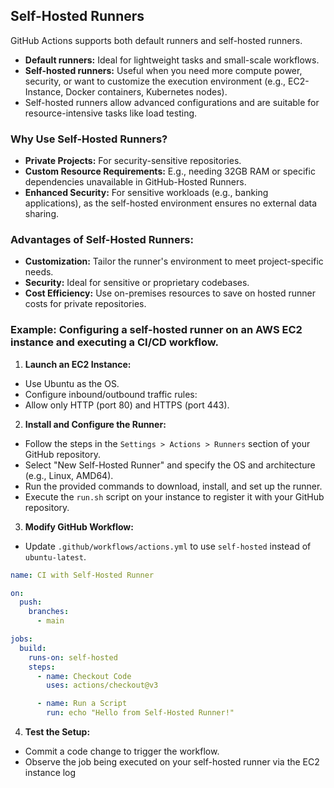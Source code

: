 ## Self-Hosted Runners

GitHub Actions supports both default runners and self-hosted runners.

- **Default runners:** Ideal for lightweight tasks and small-scale workflows.
- **Self-hosted runners:** Useful when you need more compute power, security, or want to customize the execution environment (e.g., EC2-Instance, Docker containers, Kubernetes nodes).
- Self-hosted runners allow advanced configurations and are suitable for resource-intensive tasks like load testing.

### Why Use Self-Hosted Runners?

- **Private Projects:** For security-sensitive repositories.
- **Custom Resource Requirements:** E.g., needing 32GB RAM or specific dependencies unavailable in GitHub-Hosted Runners.
- **Enhanced Security:** For sensitive workloads (e.g., banking applications), as the self-hosted environment ensures no external data sharing.

### Advantages of Self-Hosted Runners:

- **Customization:** Tailor the runner's environment to meet project-specific needs.
- **Security:** Ideal for sensitive or proprietary codebases.
- **Cost Efficiency:** Use on-premises resources to save on hosted runner costs for private repositories.

### Example: Configuring a self-hosted runner on an AWS EC2 instance and executing a CI/CD workflow.

1. **Launch an EC2 Instance:**
- Use Ubuntu as the OS.
- Configure inbound/outbound traffic rules:
- Allow only HTTP (port 80) and HTTPS (port 443).
2. **Install and Configure the Runner:**
- Follow the steps in the ```Settings > Actions > Runners``` section of your GitHub repository.
- Select "New Self-Hosted Runner" and specify the OS and architecture (e.g., Linux, AMD64).
- Run the provided commands to download, install, and set up the runner.
- Execute the ```run.sh``` script on your instance to register it with your GitHub repository.
3. **Modify GitHub Workflow:**
- Update ```.github/workflows/actions.yml``` to use ```self-hosted``` instead of ```ubuntu-latest```.
```yaml
name: CI with Self-Hosted Runner

on:
  push:
    branches:
      - main

jobs:
  build:
    runs-on: self-hosted
    steps:
      - name: Checkout Code
        uses: actions/checkout@v3

      - name: Run a Script
        run: echo "Hello from Self-Hosted Runner!"
```
4. **Test the Setup:**
- Commit a code change to trigger the workflow.
- Observe the job being executed on your self-hosted runner via the EC2 instance log

